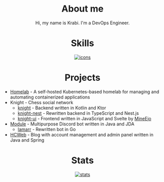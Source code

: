 <h1 align="center">About me</h1>
<p align="center">
Hi, my name is Krabi. I'm a DevOps Engineer.
</p>

<h1 align="center">Skills</h1>
<p align="center">
  <a href="https://github.com/tandpfun/skill-icons">
    <img alt="icons" src="https://skillicons.dev/icons?i=linux,kubernetes,docker,nginx,postgres,mongo,redis,aws&perline=8" />
  </a>
</p>

<h1 align="center">Projects</h1>

- [Homelab](https://github.com/krabiworld/homelab) - A self-hosted Kubernetes-based homelab for managing and automating containerized applications
- Knight - Chess social network
    - [knight](https://github.com/krabiworld/knight) - Backend written in Kotlin and Ktor
    - [knight-nest](https://github.com/krabiworld/knight-nest) - Rewritten backend in TypeScript and Nest.js
    - [knight-ui](https://github.com/krabiworld/knight-ui) - Frontend written in JavaScript and Svelte by [MineEjo](https://github.com/mineejo)
- [Module](https://github.com/krabiworld/module) - Multipurpose Discord bot written in Java and JDA
    - [lamarr](https://github.com/krabiworld/lamarr) - Rewritten bot in Go
- [HCWeb](https://github.com/krabiworld/HCWeb) - Blog with account management and admin panel written in Java and Spring

<h1 align="center">Stats</h1>
<p align="center">
  <a href="https://github.com/anuraghazra/github-readme-stats">
    <img alt="stats" src="https://krabi.vercel.app/api/top-langs/?username=krabiworld&hide_title=true&card_width=445&hide_border=true&layout=compact&theme=github_dark&langs_count=6&hide=html,css&exclude_repo=reiodart,reiodart-demo,knight-ui,Discord-Chess" />
  </a>
</p>
